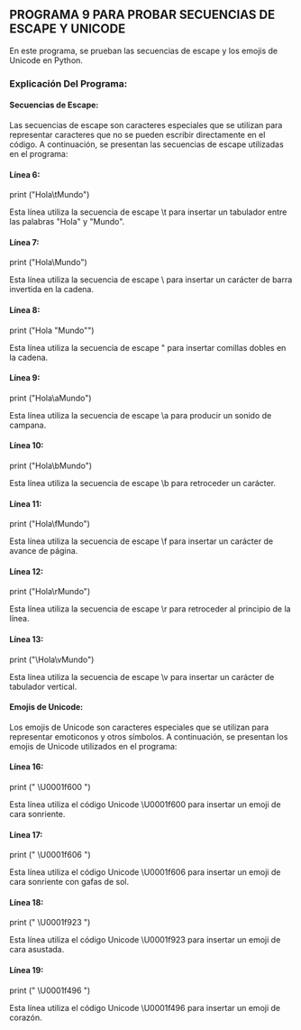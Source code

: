 ## PROGRAMA 9 PARA PROBAR SECUENCIAS DE ESCAPE Y UNICODE
En este programa, se prueban las secuencias de escape y los emojis de Unicode en Python.

### Explicación Del Programa:
#### Secuencias de Escape:
Las secuencias de escape son caracteres especiales que se utilizan para representar caracteres que no se pueden escribir directamente en el código. A continuación, se presentan las secuencias de escape utilizadas en el programa:

#### Línea 6:
print ("Hola\tMundo")

Esta línea utiliza la secuencia de escape \t para insertar un tabulador entre las palabras "Hola" y "Mundo".

#### Línea 7:
print ("Hola\\Mundo")

Esta línea utiliza la secuencia de escape \\ para insertar un carácter de barra invertida en la cadena.

#### Línea 8:
print ("Hola \"Mundo\"")

Esta línea utiliza la secuencia de escape \" para insertar comillas dobles en la cadena.

#### Línea 9:
print ("Hola\aMundo")

Esta línea utiliza la secuencia de escape \a para producir un sonido de campana.

#### Línea 10:
print ("Hola\bMundo")

Esta línea utiliza la secuencia de escape \b para retroceder un carácter.

#### Línea 11:
print ("Hola\fMundo")

Esta línea utiliza la secuencia de escape \f para insertar un carácter de avance de página.

#### Línea 12:
print ("Hola\rMundo")

Esta línea utiliza la secuencia de escape \r para retroceder al principio de la línea.

#### Línea 13:
print ("\Hola\vMundo")

Esta línea utiliza la secuencia de escape \v para insertar un carácter de tabulador vertical.

#### Emojis de Unicode:
Los emojis de Unicode son caracteres especiales que se utilizan para representar emoticonos y otros símbolos. A continuación, se presentan los emojis de Unicode utilizados en el programa:

#### Línea 16:
print (" \U0001f600 ")

Esta línea utiliza el código Unicode \U0001f600 para insertar un emoji de cara sonriente.

#### Línea 17:
print (" \U0001f606 ")

Esta línea utiliza el código Unicode \U0001f606 para insertar un emoji de cara sonriente con gafas de sol.

#### Línea 18:
print (" \U0001f923 ")

Esta línea utiliza el código Unicode \U0001f923 para insertar un emoji de cara asustada.

#### Línea 19:
print (" \U0001f496 ")

Esta línea utiliza el código Unicode \U0001f496 para insertar un emoji de corazón.
